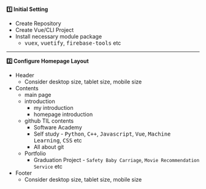 **:one: Initial Setting**

- Create Repository
- Create Vue/CLI Project
- Install necessary module package
  - <kbd>vuex</kbd>, <kbd>vuetify</kbd>,  <kbd>firebase-tools</kbd> etc

---

**:two: Configure Homepage Layout**

- Header
  - Consider desktop size, tablet size, mobile size
- Contents
  - main page
  - introduction
    - my introduction
    - homepage introduction
  - github TIL contents
    - Software Academy
    - Self study - <kbd>Python</kbd>,  <kbd>C++</kbd>, <kbd>Javascript</kbd>,  <kbd>Vue</kbd>, <kbd>Machine Learning</kbd>, <kbd>CSS</kbd> etc
    - All about git
  - Portfolio
    - Graduation Project - `Safety Baby Carriage`, `Movie Recommendation Service` etc
- Footer
  - Consider desktop size, tablet size, mobile size